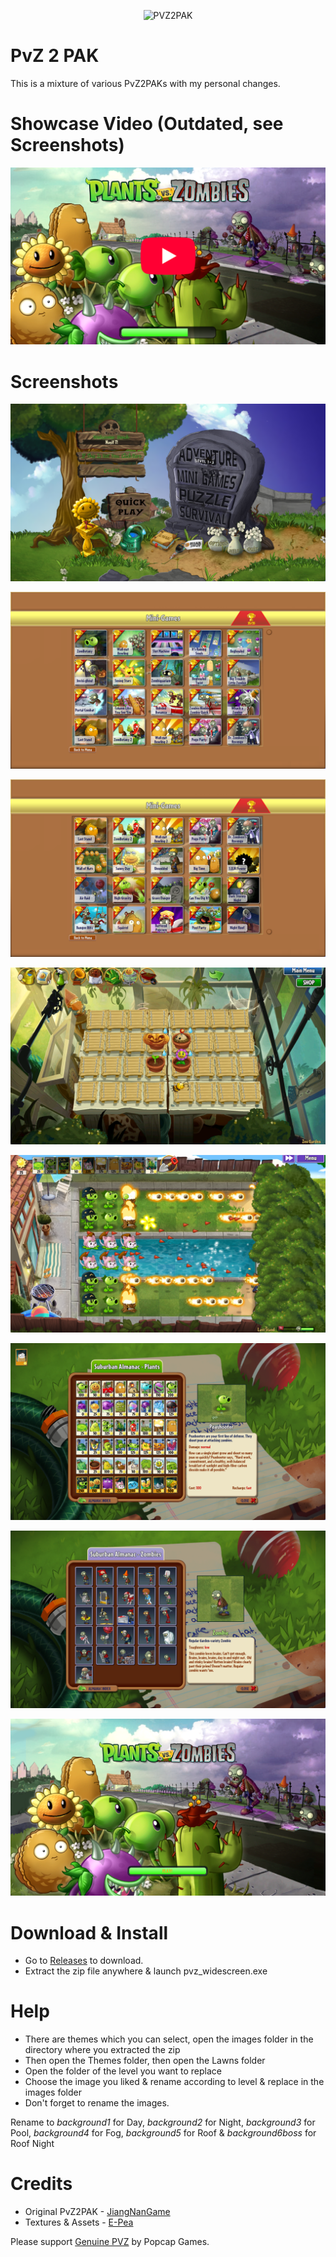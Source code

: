 <p align="center"><img alt="PVZ2PAK" src="https://raw.githubusercontent.com/jiangnangame/PVZ2PAK/master/images/PvZ_Logo.png"/></p>

# PvZ 2 PAK
This is a mixture of various PvZ2PAKs with my personal changes.

# Showcase Video (Outdated, see Screenshots)
[![Showcase Video](/screenshots/Thumbnail.png)](https://youtu.be/m42s43pK-wo)

# Screenshots
![Menu](/screenshots/Menu.png)

![Minigames](/screenshots/Minigames.png)

![Minigames](/screenshots/Minigames2.png)

![ZenGarden](/screenshots/ZenGarden.png)

![LastStand](/screenshots/LastStand.png)

![AlmanacPlants](/screenshots/AlmanacPlants.png)

![AlmanacZombies](/screenshots/AlmanacZombies.png)

![TitleScreen](/screenshots/TitleScreen.png)

# Download & Install
* Go to [Releases](https://github.com/nasiftanjim/PVZ2PAK/releases/latest) to download.
* Extract the zip file anywhere & launch pvz_widescreen.exe

# Help
* There are themes which you can select, open the images folder in the directory where you extracted the zip
* Then open the Themes folder, then open the Lawns folder
* Open the folder of the level you want to replace
* Choose the image you liked & rename according to level & replace in the images folder
* Don't forget to rename the images.

Rename to *background1* for Day, *background2* for Night, *background3* for Pool, *background4* for Fog, *background5* for Roof & *background6boss* for Roof Night

# Credits
* Original PvZ2PAK - [JiangNanGame](https://github.com/jiangnangame/PVZ2PAK)
* Textures & Assets - [E-Pea](https://youtube.com/@e-pea)

Please support [Genuine PVZ](https://www.ea.com/games/plants-vs-zombies) by Popcap Games.
